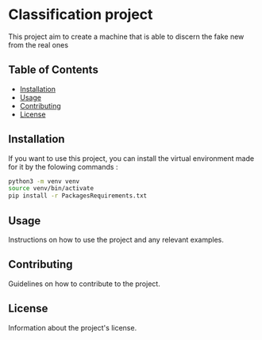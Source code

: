 # Classification project

This project aim to create a machine that is able to discern the fake new from the real ones

## Table of Contents

- [Installation](#installation)
- [Usage](#usage)
- [Contributing](#contributing)
- [License](#license)

## Installation

If you want to use this project, you can install the virtual environment made for it by the folowing commands :
```sh
python3 -m venv venv
source venv/bin/activate
pip install -r PackagesRequirements.txt
```
## Usage

Instructions on how to use the project and any relevant examples.

## Contributing

Guidelines on how to contribute to the project.

## License

Information about the project's license.

